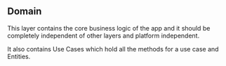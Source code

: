 ## Domain

This layer contains the core business logic of the app and it should be completely independent of other layers and platform independent.

It also contains Use Cases which hold all the methods for a use case and Entities.
